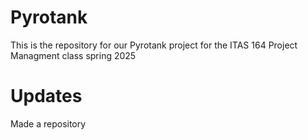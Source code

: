 # Pyrotank
This is the repository for our Pyrotank project for the ITAS 164 Project Managment class spring 2025

# Updates
Made a repository
